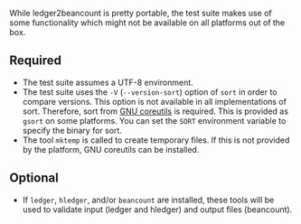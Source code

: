 
While ledger2beancount is pretty portable, the test suite makes use of some functionality which might not be available on all platforms out of the box.

## Required

* The test suite assumes a UTF-8 environment.
* The test suite uses the `-V` (`--version-sort`) option of `sort` in order to compare versions.  This option is not available in all implementations of sort.  Therefore, sort from [GNU coreutils](https://www.gnu.org/software/coreutils/) is required.  This is provided as `gsort` on some platforms.  You can set the `SORT` environment variable to specify the binary for sort.
* The tool `mktemp` is called to create temporary files.  If this is not provided by the platform, GNU coreutils can be installed.

## Optional

* If `ledger`, `hledger`, and/or `beancount` are installed, these tools will be used to validate input (ledger and hledger) and output files (beancount).

